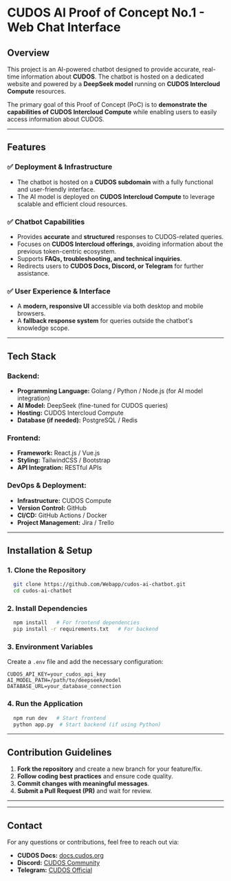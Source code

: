 # CUDOS AI Proof of Concept No.1 - Web Chat Interface

## Overview
This project is an AI-powered chatbot designed to provide accurate, real-time information about **CUDOS**. The chatbot is hosted on a dedicated website and powered by a **DeepSeek model** running on **CUDOS Intercloud Compute** resources.

The primary goal of this Proof of Concept (PoC) is to **demonstrate the capabilities of CUDOS Intercloud Compute** while enabling users to easily access information about CUDOS.

---

## Features
### ✅ Deployment & Infrastructure
- The chatbot is hosted on a **CUDOS subdomain** with a fully functional and user-friendly interface.
- The AI model is deployed on **CUDOS Intercloud Compute** to leverage scalable and efficient cloud resources.

### ✅ Chatbot Capabilities
- Provides **accurate** and **structured** responses to CUDOS-related queries.
- Focuses on **CUDOS Intercloud offerings**, avoiding information about the previous token-centric ecosystem.
- Supports **FAQs, troubleshooting, and technical inquiries**.
- Redirects users to **CUDOS Docs, Discord, or Telegram** for further assistance.

### ✅ User Experience & Interface
- A **modern, responsive UI** accessible via both desktop and mobile browsers.
- A **fallback response system** for queries outside the chatbot's knowledge scope.

---

## Tech Stack
### Backend:
- **Programming Language:** Golang / Python / Node.js (for AI model integration)
- **AI Model:** DeepSeek (fine-tuned for CUDOS queries)
- **Hosting:** CUDOS Intercloud Compute
- **Database (if needed):** PostgreSQL / Redis

### Frontend:
- **Framework:** React.js / Vue.js
- **Styling:** TailwindCSS / Bootstrap
- **API Integration:** RESTful APIs

### DevOps & Deployment:
- **Infrastructure:** CUDOS Compute
- **Version Control:** GitHub
- **CI/CD:** GitHub Actions / Docker
- **Project Management:** Jira / Trello

---

## Installation & Setup
### 1. Clone the Repository
```bash
  git clone https://github.com/Webapp/cudos-ai-chatbot.git
  cd cudos-ai-chatbot
```

### 2. Install Dependencies
```bash
  npm install   # For frontend dependencies
  pip install -r requirements.txt   # For backend 
```

### 3. Environment Variables
Create a `.env` file and add the necessary configuration:
```env
CUDOS_API_KEY=your_cudos_api_key
AI_MODEL_PATH=/path/to/deepseek/model
DATABASE_URL=your_database_connection
```

### 4. Run the Application
```bash
  npm run dev   # Start frontend
  python app.py  # Start backend (if using Python)
```

---

## Contribution Guidelines
1. **Fork the repository** and create a new branch for your feature/fix.
2. **Follow coding best practices** and ensure code quality.
3. **Commit changes with meaningful messages**.
4. **Submit a Pull Request (PR)** and wait for review.

---

---

## Contact
For any questions or contributions, feel free to reach out via:
- **CUDOS Docs:** [docs.cudos.org](https://docs.cudos.org)
- **Discord:** [CUDOS Community](https://discord.gg/cudos)
- **Telegram:** [CUDOS Official](https://t.me/cudos)